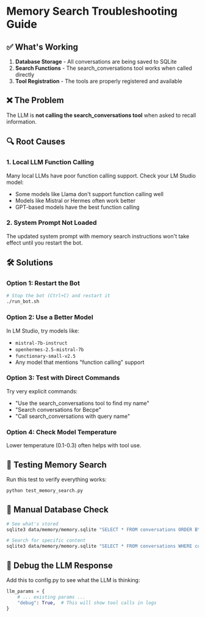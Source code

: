 # Memory Search Troubleshooting Guide

## ✅ What's Working
1. **Database Storage** - All conversations are being saved to SQLite
2. **Search Functions** - The search_conversations tool works when called directly
3. **Tool Registration** - The tools are properly registered and available

## ❌ The Problem
The LLM is **not calling the search_conversations tool** when asked to recall information.

## 🔍 Root Causes

### 1. Local LLM Function Calling
Many local LLMs have poor function calling support. Check your LM Studio model:
- Some models like Llama don't support function calling well
- Models like Mistral or Hermes often work better
- GPT-based models have the best function calling

### 2. System Prompt Not Loaded
The updated system prompt with memory search instructions won't take effect until you restart the bot.

## 🛠️ Solutions

### Option 1: Restart the Bot
```bash
# Stop the bot (Ctrl+C) and restart it
./run_bot.sh
```

### Option 2: Use a Better Model
In LM Studio, try models like:
- `mistral-7b-instruct`
- `openhermes-2.5-mistral-7b`
- `functionary-small-v2.5`
- Any model that mentions "function calling" support

### Option 3: Test with Direct Commands
Try very explicit commands:
- "Use the search_conversations tool to find my name"
- "Search conversations for Becpe"
- "Call search_conversations with query name"

### Option 4: Check Model Temperature
Lower temperature (0.1-0.3) often helps with tool use.

## 🧪 Testing Memory Search

Run this test to verify everything works:
```bash
python test_memory_search.py
```

## 📝 Manual Database Check
```bash
# See what's stored
sqlite3 data/memory/memory.sqlite "SELECT * FROM conversations ORDER BY timestamp DESC LIMIT 10;"

# Search for specific content
sqlite3 data/memory/memory.sqlite "SELECT * FROM conversations WHERE content LIKE '%Becpe%';"
```

## 🔧 Debug the LLM Response
Add this to config.py to see what the LLM is thinking:
```python
llm_params = {
    # ... existing params ...
    "debug": True,  # This will show tool calls in logs
}
```